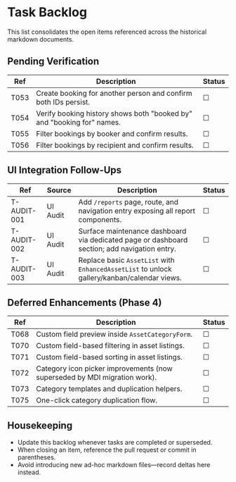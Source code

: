 # Task Backlog

This list consolidates the open items referenced across the historical markdown documents.

## Pending Verification

| Ref | Description | Status |
| --- | --- | --- |
| T053 | Create booking for another person and confirm both IDs persist. | ☐ |
| T054 | Verify booking history shows both "booked by" and "booking for" names. | ☐ |
| T055 | Filter bookings by booker and confirm results. | ☐ |
| T056 | Filter bookings by recipient and confirm results. | ☐ |

## UI Integration Follow-Ups

| Ref | Source | Description | Status |
| --- | --- | --- | --- |
| T-AUDIT-001 | UI Audit | Add `/reports` page, route, and navigation entry exposing all report components. | ☐ |
| T-AUDIT-002 | UI Audit | Surface maintenance dashboard via dedicated page or dashboard section; add navigation entry. | ☐ |
| T-AUDIT-003 | UI Audit | Replace basic `AssetList` with `EnhancedAssetList` to unlock gallery/kanban/calendar views. | ☐ |

## Deferred Enhancements (Phase 4)

| Ref | Description | Status |
| --- | --- | --- |
| T068 | Custom field preview inside `AssetCategoryForm`. | ☐ |
| T070 | Custom field-based filtering in asset listings. | ☐ |
| T071 | Custom field-based sorting in asset listings. | ☐ |
| T072 | Category icon picker improvements (now superseded by MDI migration work). | ☐ |
| T073 | Category templates and duplication helpers. | ☐ |
| T075 | One-click category duplication flow. | ☐ |

## Housekeeping

- Update this backlog whenever tasks are completed or superseded.
- When closing an item, reference the pull request or commit in parentheses.
- Avoid introducing new ad-hoc markdown files—record deltas here instead.
